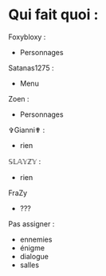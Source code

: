 # Qui fait quoi :
Foxybloxy :
- Personnages
  
Satanas1275 :
- Menu

Zoen :
- Personnages

✞Gianni✟ :
- rien

𝕊𝕃𝔸𝕐ℤ𝕐 :
- rien

FraZy
- ???

Pas assigner :
- ennemies
- énigme
- dialogue
- salles
